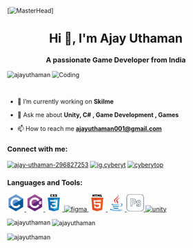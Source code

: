 [![MasterHead]([https://www.geekvibes.agency/sites/default/files/2023-09/Banner_1.png](https://png.pngtree.com/template/20220424/ourmid/pngtree-video-game-development-minimal-infographic-web-banner-vector-image_1432541.jpg))]
<h1 align="center">Hi 👋, I'm Ajay Uthaman</h1>
<h3 align="center">A passionate Game Developer from India</h3>
<img align="right" alt="Coding" width="400" src="https://c.tenor.com/rCaIUO0MP-EAAAAC/mario-pixel-art.gif">

<p align="left"> <img src="https://komarev.com/ghpvc/?username=ajayuthaman&label=Profile%20views&color=0e75b6&style=flat" alt="ajayuthaman" /> </p>

<p align="left"> <a href="https://twitter.com/" target="blank"><img src="https://img.shields.io/twitter/follow/?logo=twitter&style=for-the-badge" alt="" /></a> </p>

- 🔭 I’m currently working on **Skilme**

- 💬 Ask me about **Unity, C# , Game Development , Games**

- 📫 How to reach me **ajayuthaman001@gmail.com**

<h3 align="left">Connect with me:</h3>
<p align="left">

<a href="https://linkedin.com/in/ajay-uthaman-296827253" target="blank"><img align="center" src="https://raw.githubusercontent.com/rahuldkjain/github-profile-readme-generator/master/src/images/icons/Social/linked-in-alt.svg" alt="ajay-uthaman-296827253" height="30" width="40" /></a>
<a href="https://instagram.com/ig.cyberyt" target="blank"><img align="center" src="https://raw.githubusercontent.com/rahuldkjain/github-profile-readme-generator/master/src/images/icons/Social/instagram.svg" alt="ig.cyberyt" height="30" width="40" /></a>
<a href="https://www.youtube.com/c/cyberytop" target="blank"><img align="center" src="https://raw.githubusercontent.com/rahuldkjain/github-profile-readme-generator/master/src/images/icons/Social/youtube.svg" alt="cyberytop" height="30" width="40" /></a>
</p>

<h3 align="left">Languages and Tools:</h3>
<p align="left"> <a href="https://www.cprogramming.com/" target="_blank" rel="noreferrer"> <img src="https://raw.githubusercontent.com/devicons/devicon/master/icons/c/c-original.svg" alt="c" width="40" height="40"/> </a> <a href="https://www.w3schools.com/cs/" target="_blank" rel="noreferrer"> <img src="https://raw.githubusercontent.com/devicons/devicon/master/icons/csharp/csharp-original.svg" alt="csharp" width="40" height="40"/> </a> <a href="https://www.w3schools.com/css/" target="_blank" rel="noreferrer"> <img src="https://raw.githubusercontent.com/devicons/devicon/master/icons/css3/css3-original-wordmark.svg" alt="css3" width="40" height="40"/> </a> <a href="https://www.figma.com/" target="_blank" rel="noreferrer"> <img src="https://www.vectorlogo.zone/logos/figma/figma-icon.svg" alt="figma" width="40" height="40"/> </a> <a href="https://www.w3.org/html/" target="_blank" rel="noreferrer"> <img src="https://raw.githubusercontent.com/devicons/devicon/master/icons/html5/html5-original-wordmark.svg" alt="html5" width="40" height="40"/> </a> <a href="https://www.java.com" target="_blank" rel="noreferrer"> <img src="https://raw.githubusercontent.com/devicons/devicon/master/icons/java/java-original.svg" alt="java" width="40" height="40"/> </a> <a href="https://www.photoshop.com/en" target="_blank" rel="noreferrer"> <img src="https://raw.githubusercontent.com/devicons/devicon/master/icons/photoshop/photoshop-line.svg" alt="photoshop" width="40" height="40"/> </a> <a href="https://unity.com/" target="_blank" rel="noreferrer"> <img src="https://www.vectorlogo.zone/logos/unity3d/unity3d-icon.svg" alt="unity" width="40" height="40"/> </a> </p>

<p><img align="left" src="https://github-readme-stats.vercel.app/api/top-langs?username=ajayuthaman&show_icons=true&locale=en&layout=compact" alt="ajayuthaman" /></p>

<p>&nbsp;<img align="center" src="https://github-readme-stats.vercel.app/api?username=ajayuthaman&show_icons=true&locale=en" alt="ajayuthaman" /></p>

<p><img align="center" src="https://github-readme-streak-stats.herokuapp.com/?user=ajayuthaman&" alt="ajayuthaman" /></p>

